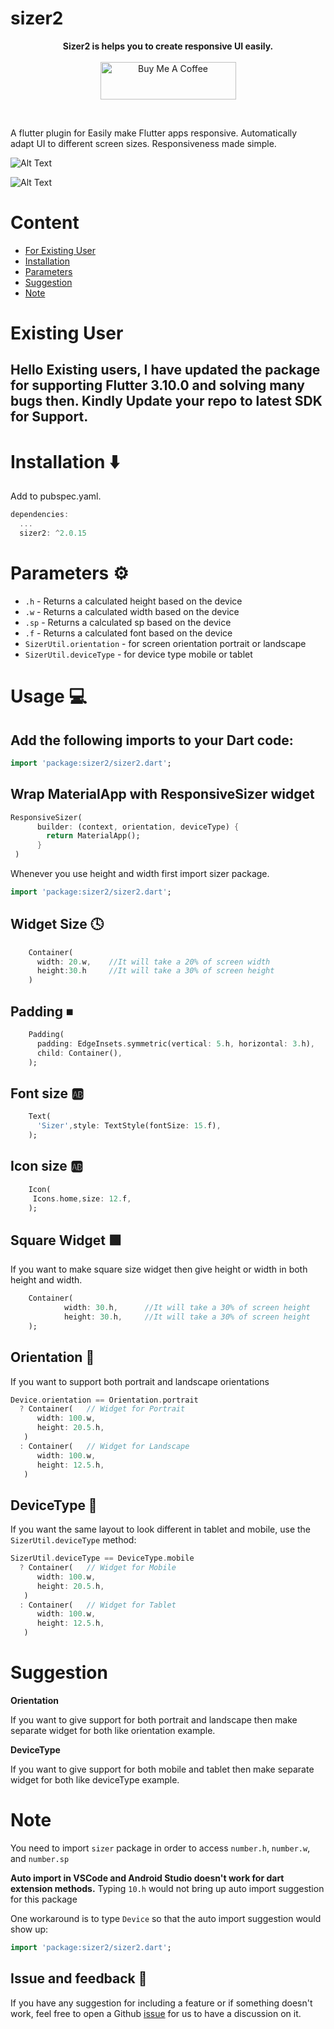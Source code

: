 # sizer2

<p align="center" >
  <strong>Sizer2 is helps you to create responsive UI easily.</strong>
  <br />
  <br />
<a href="https://www.buymeacoffee.com/jinosh" target="_blank"><img src="https://cdn.buymeacoffee.com/buttons/v2/default-yellow.png" alt="Buy Me A Coffee" style="height: 60px !important;width: 217px !important;" ></a>
</p>

<br />

A flutter plugin for Easily make Flutter apps responsive. Automatically adapt UI to different screen sizes. Responsiveness made simple.

![Alt Text](/example/images/img_ss_with_lib.png)

![Alt Text](/example/images/img_ss_without_lib.png)

# Content

- [For Existing User](#existing-user)
- [Installation](#installation)
- [Parameters](#parameters)
- [Suggestion](#suggestion)
- [Note](#note)

# Existing User
## Hello Existing users, I have updated the package for supporting Flutter 3.10.0 and solving many bugs then. Kindly Update your repo to latest SDK for Support.


# Installation ⬇️
Add to pubspec.yaml.
```dart
dependencies:
  ...
  sizer2: ^2.0.15
```

# Parameters ⚙️ 

* `.h` - Returns a calculated height based on the device
* `.w` - Returns a calculated width based on the device
* `.sp` - Returns a calculated sp based on the device
* `.f` - Returns a calculated font based on the device
* `SizerUtil.orientation` - for screen orientation portrait or landscape
* `SizerUtil.deviceType` - for device type mobile or tablet

# Usage 💻

## Add the following imports to your Dart code: 
```dart
import 'package:sizer2/sizer2.dart';
```

## Wrap MaterialApp with ResponsiveSizer widget
```dart
ResponsiveSizer(
      builder: (context, orientation, deviceType) {
        return MaterialApp();
      }
 )
```

Whenever you use height and width first import sizer package.
```dart
import 'package:sizer2/sizer2.dart';
```

## Widget Size 🕓
```dart
    Container(
      width: 20.w,    //It will take a 20% of screen width
      height:30.h     //It will take a 30% of screen height
    )
```

## Padding ⏹
```dart
    Padding(
      padding: EdgeInsets.symmetric(vertical: 5.h, horizontal: 3.h),
      child: Container(),
    );
```

## Font size 🆎
```dart
    Text(
      'Sizer',style: TextStyle(fontSize: 15.f),
    );
```


## Icon size 🆎
```dart
    Icon(
     Icons.home,size: 12.f,
    );
```


## Square Widget 🟩

If you want to make square size widget then give height or width in both height and width.
```dart
    Container(
            width: 30.h,      //It will take a 30% of screen height
            height: 30.h,     //It will take a 30% of screen height
    );
```

## Orientation 🔄

If you want to support both portrait and landscape orientations
```dart
Device.orientation == Orientation.portrait
  ? Container(   // Widget for Portrait
      width: 100.w,
      height: 20.5.h,
   )
  : Container(   // Widget for Landscape
      width: 100.w,
      height: 12.5.h,
   )
```

## DeviceType 📱

If you want the same layout to look different in tablet and mobile, use the ``SizerUtil.deviceType`` method:

```dart
SizerUtil.deviceType == DeviceType.mobile
  ? Container(   // Widget for Mobile
      width: 100.w,
      height: 20.5.h,
   )
  : Container(   // Widget for Tablet
      width: 100.w,
      height: 12.5.h,
   )
```

# Suggestion
**Orientation**

If you want to give support for both portrait and landscape then make separate widget for both like orientation example.

**DeviceType**

If you want to give support for both mobile and tablet then make separate widget for both like deviceType example.  

# Note

You need to import `sizer` package in order to access `number.h`, `number.w`, and `number.sp`

**Auto import in VSCode and Android Studio doesn't work for dart extension methods.** Typing `10.h` would not bring up auto import suggestion for this package

One workaround is to type `Device` so that the auto import suggestion would show up:
```dart
import 'package:sizer2/sizer2.dart';
```

## Issue and feedback 💭 

If you have any suggestion for including a feature or if something doesn't work, feel free to open a Github [issue](https://github.com/jinosh05/Sizer2/issues) for us to have a discussion on it.